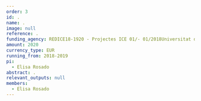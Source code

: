 ```yaml
---
order: 3
id: .
name: .
image: null
reference: .
funding_agency: REDICE18-1920 - Projectes ICE 01/- 01/2018Universitat de Barcelona
amount: 2020
currency_type: EUR
running_from: 2018-2019
pi:
  - Elisa Rosado
abstract: .
relevant_outputs: null
members:
  - Elisa Rosado
---
```

